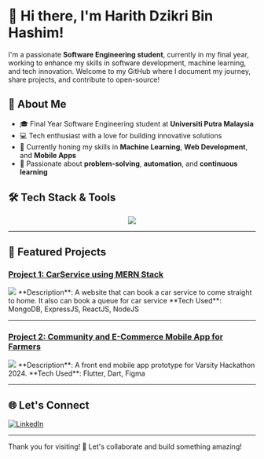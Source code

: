 # 👋 Hi there, I'm Harith Dzikri Bin Hashim!

I'm a passionate **Software Engineering student**, currently in my final year, working to enhance my skills in software development, machine learning, and tech innovation. Welcome to my GitHub where I document my journey, share projects, and contribute to open-source!

## 🚀 About Me
- 🎓 Final Year Software Engineering student at **Universiti Putra Malaysia**
- 💻 Tech enthusiast with a love for building innovative solutions
- 🌱 Currently honing my skills in **Machine Learning**, **Web Development**, and **Mobile Apps**
- 🎯 Passionate about **problem-solving**, **automation**, and **continuous learning**


## 🛠️ Tech Stack & Tools
<p align="center">
  <a href="https://skillicons.dev">
    <img src="https://skillicons.dev/icons?i=js,html,css,bootstrap,dart,eclipse,express,figma,firebase,flutter,git,java,jquery,laravel,mongodb,mysql,nodejs,npm,php,postman,py,sass,vscode" />
  </a>
</p>

---

## 🌟 Featured Projects

### [Project 1: CarService using MERN Stack](https://github.com/AniqSafr/JomServis)
<img src="https://skillicons.dev/icons?i=js,mongodb,express,react,nodejs" /> 
**Description**: A website that can book a car service to come straight to home. It also can book a queue for car service 
**Tech Used**: MongoDB, ExpressJS, ReactJS, NodeJS

---

### [Project 2: Community and E-Commerce Mobile App for Farmers](https://github.com/aidilaqif/growhub)
<img src="https://skillicons.dev/icons?i=dart,flutter,firebase" />  
**Description**: A front end mobile app prototype for Varsity Hackathon 2024.  
**Tech Used**: Flutter, Dart, Figma 

---

## 🌐 Let's Connect
[![LinkedIn](https://img.shields.io/badge/LinkedIn-Harith_Dzikri-blue?logo=linkedin)](https://www.linkedin.com/in/harith-dzikri-4a5a30213/)

---

Thank you for visiting! 🚀 Let's collaborate and build something amazing!
